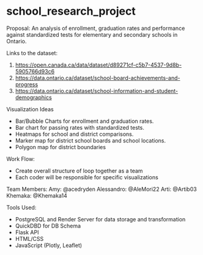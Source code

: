# school_research_project

Proposal: 
An analysis of enrollment, graduation rates and performance against standardized tests for elementary and secondary schools in Ontario. 

Links to the dataset: 
1. https://open.canada.ca/data/dataset/d89271cf-c5b7-4537-9d8b-5905766d93c6
2. https://data.ontario.ca/dataset/school-board-achievements-and-progress
3. https://data.ontario.ca/dataset/school-information-and-student-demographics

Visualization Ideas
- Bar/Bubble Charts for enrollment and graduation rates.
- Bar chart for passing rates with standardized tests. 
- Heatmaps for school and district comparisons.
- Marker map for district school boards and school locations.
- Polygon map for district boundaries

Work Flow: 
- Create overall structure of loop together as a team
- Each coder will be responsible for specific visualizations

Team Members: 
Amy: @acedryden 
Alessandro: @AleMori22
Arti: @Artib03
Khemaka: @Khemaka14

Tools Used: 
- PostgreSQL and Render Server for data storage and transformation
- QuickDBD for DB Schema
- Flask API
- HTML/CSS
- JavaScript (Plotly, Leaflet) 


